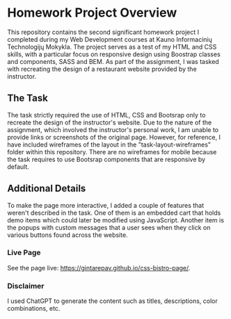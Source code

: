 # Homework Project Overview
This repository contains the second significant homework project I completed during my Web Development courses at Kauno Informacinių Technologijų Mokykla. The project serves as a test of my HTML and CSS skills, with a particular focus on responsive design using Boostrap classes and components, SASS and BEM. As part of the assignment, I was tasked with recreating the design of a restaurant website provided by the instructor.

## The Task
The task strictly required the use of HTML, CSS and Bootsrap only to recreate the design of the instructor's website.
Due to the nature of the assignment, which involved the instructor's personal work, I am unable to provide links or screenshots of the original page. However, for reference, I have included wireframes of the layout in the "task-layout-wireframes" folder within this repository. There are no wireframes for mobile because the task requires to use Bootsrap components that are responsive by default.

## Additional Details
To make the page more interactive, I added a couple of features that weren't described in the task. One of them is an embedded cart that holds demo items which could later be modified using JavaScript. Another item is the popups with custom messages that a user sees when they click on various buttons found across the website. 

### Live Page
See the page live: https://gintarepav.github.io/css-bistro-page/.

### Disclaimer
I used ChatGPT to generate the content such as titles, descriptions, color combinations, etc.
